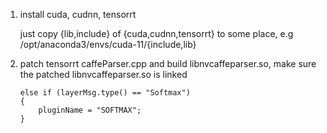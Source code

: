 1. install cuda, cudnn, tensorrt
   
   just copy {lib,include} of {cuda,cudnn,tensorrt} to some place, e.g
   /opt/anaconda3/envs/cuda-11/{include,lib}
   
2. patch tensorrt caffeParser.cpp and build libnvcaffeparser.so, make sure the
   patched libnvcaffeparser.so is linked
   
   ```
   else if (layerMsg.type() == "Softmax")
   {
       pluginName = "SOFTMAX";
   }   
   ```

